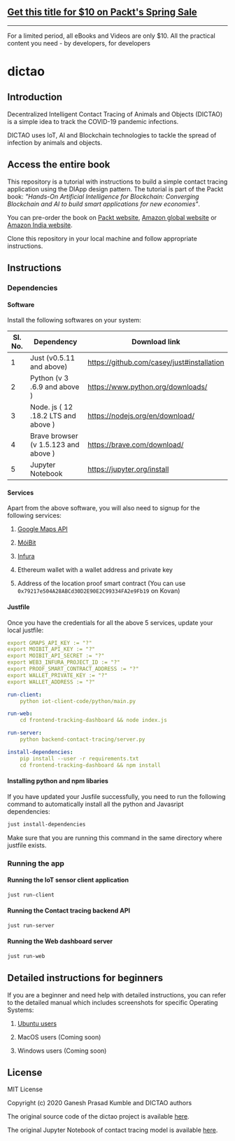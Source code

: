 ## [Get this title for $10 on Packt's Spring Sale](https://www.packt.com/B14444?utm_source=github&utm_medium=packt-github-repo&utm_campaign=spring_10_dollar_2022)
-----
For a limited period, all eBooks and Videos are only $10. All the practical content you need \- by developers, for developers

# dictao

## Introduction

Decentralized Intelligent Contact Tracing of Animals and Objects (DICTAO) is a simple idea to track the COVID-19 pandemic infections.

DICTAO uses IoT, AI and Blockchain technologies to tackle the spread of infection by animals and objects.


## Access the entire book

This repository is a tutorial with instructions to build a simple contact tracing application using the DIApp design pattern. The tutorial is part of the Packt book: _"Hands-On Artificial Intelligence for Blockchain: Converging Blockchain and AI to build smart applications for new economies"_.

You can pre-order the book on [Packt website](https://www.packtpub.com/data/hands-on-artificial-intelligence-for-blockchain), [Amazon global website](https://bit.ly/handson-ai-blockchain-amazon-global-github) or [Amazon India website](https://bit.ly/handson-ai-blockchain-amazon-india-github).

Clone this repository in your local machine and follow appropriate instructions.

## Instructions

### Dependencies

#### Software

Install the following softwares on your system:

| Sl. No. | Dependency                             | Download link                              |
|---------|----------------------------------------|--------------------------------------------|
| 1       | Just   (v0.5.11 and above)             | https://github.com/casey/just#installation |
| 2       | Python   (v 3 .6.9  and above )        | https://www.python.org/downloads/          |
| 3       | Node. js   ( 12 .18.2 LTS  and above ) | https://nodejs.org/en/download/            |
| 4       | Brave browser  (v 1.5.123 and above )  | https://brave.com/download/                |
| 5       | Jupyter  Notebook                      | https://jupyter.org/install                |


#### Services

Apart from the above software, you will also need to signup for the following services:

1. [Google Maps API](https://developers.google.com/maps/premium/apikey/geolocation-apikey)

2. [MóiBit](https://account.moibit.io/#/signup)

3. [Infura](https://infura.io/register)

4. Ethereum wallet with a wallet address and private key

5. Address of the location proof smart contract (You can use `0x79217e504A28ABCd30D2E90E2C99334FA2e9Fb19` on Kovan)

#### Justfile

Once you have the credentials for all the above 5 services, update your local justfile:
```yaml
export GMAPS_API_KEY := "?"
export MOIBIT_API_KEY := "?"
export MOIBIT_API_SECRET := "?"
export WEB3_INFURA_PROJECT_ID := "?"
export PROOF_SMART_CONTRACT_ADDRESS := "?"
export WALLET_PRIVATE_KEY := "?"
export WALLET_ADDRESS := "?"

run-client:
    python iot-client-code/python/main.py

run-web:
    cd frontend-tracking-dashboard && node index.js

run-server:
    python backend-contact-tracing/server.py

install-dependencies:
    pip install --user -r requirements.txt
    cd frontend-tracking-dashboard && npm install
```

#### Installing python and npm libaries

If you have updated your Jusfile successfully, you need to run the following command to automatically install all the python and Javasript dependencies:

```sh
just install-dependencies
```

Make sure that you are running this command in the same directory where justfile exists.

### Running the app

#### Running the IoT sensor client application

```sh
just run-client
```

#### Running the Contact tracing backend API

```sh
just run-server
```

#### Running the Web dashboard server

```sh
just run-web
```

## Detailed instructions for beginners

If you are a beginner and need help with detailed instructions, you can refer to the detailed manual which includes screenshots for specific Operating Systems:

1. [Ubuntu users](./instructions/linux.md)

2. MacOS users (Coming soon)

3. Windows users (Coming soon)

## License

MIT License

Copyright (c) 2020 Ganesh Prasad Kumble and DICTAO authors

The original source code of the dictao project is available [here](https://github.com/0zAND1z/dictao).

The original Jupyter Notebook of contact tracing model is available [here](https://github.com/madatpython/PRANA/blob/packt/prana_contact_tracing_using_DBSCAN.ipynb).
